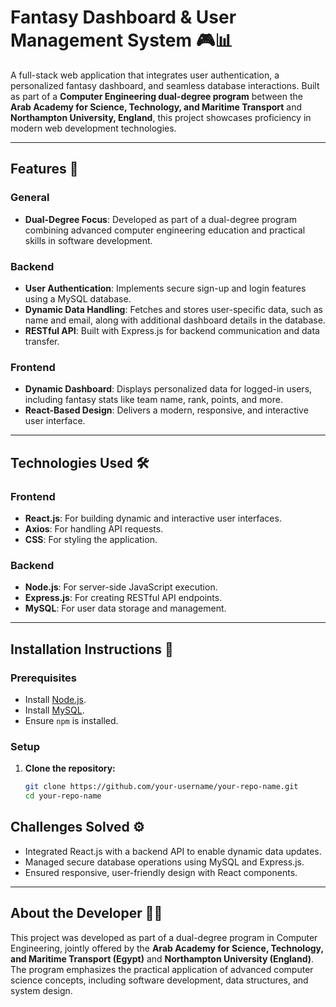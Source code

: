 # Fantasy Dashboard & User Management System 🎮📊  

A full-stack web application that integrates user authentication, a personalized fantasy dashboard, and seamless database interactions. Built as part of a **Computer Engineering dual-degree program** between the **Arab Academy for Science, Technology, and Maritime Transport** and **Northampton University, England**, this project showcases proficiency in modern web development technologies.  

---

## Features 🌟  

### General  
- **Dual-Degree Focus**: Developed as part of a dual-degree program combining advanced computer engineering education and practical skills in software development.  

### Backend  
- **User Authentication**: Implements secure sign-up and login features using a MySQL database.  
- **Dynamic Data Handling**: Fetches and stores user-specific data, such as name and email, along with additional dashboard details in the database.  
- **RESTful API**: Built with Express.js for backend communication and data transfer.  

### Frontend  
- **Dynamic Dashboard**: Displays personalized data for logged-in users, including fantasy stats like team name, rank, points, and more.  
- **React-Based Design**: Delivers a modern, responsive, and interactive user interface.  

---

## Technologies Used 🛠️  

### Frontend  
- **React.js**: For building dynamic and interactive user interfaces.  
- **Axios**: For handling API requests.  
- **CSS**: For styling the application.  

### Backend  
- **Node.js**: For server-side JavaScript execution.  
- **Express.js**: For creating RESTful API endpoints.  
- **MySQL**: For user data storage and management.  

---

## Installation Instructions 🚀  

### Prerequisites  
- Install [Node.js](https://nodejs.org/).  
- Install [MySQL](https://www.mysql.com/).  
- Ensure `npm` is installed.  

### Setup  

1. **Clone the repository:**  
   ```bash
   git clone https://github.com/your-username/your-repo-name.git
   cd your-repo-name

## Challenges Solved ⚙️  
- Integrated React.js with a backend API to enable dynamic data updates.  
- Managed secure database operations using MySQL and Express.js.  
- Ensured responsive, user-friendly design with React components.  

---

## About the Developer 👨‍💻  
This project was developed as part of a dual-degree program in Computer Engineering, jointly offered by the **Arab Academy for Science, Technology, and Maritime Transport (Egypt)** and **Northampton University (England)**.  
The program emphasizes the practical application of advanced computer science concepts, including software development, data structures, and system design.  

